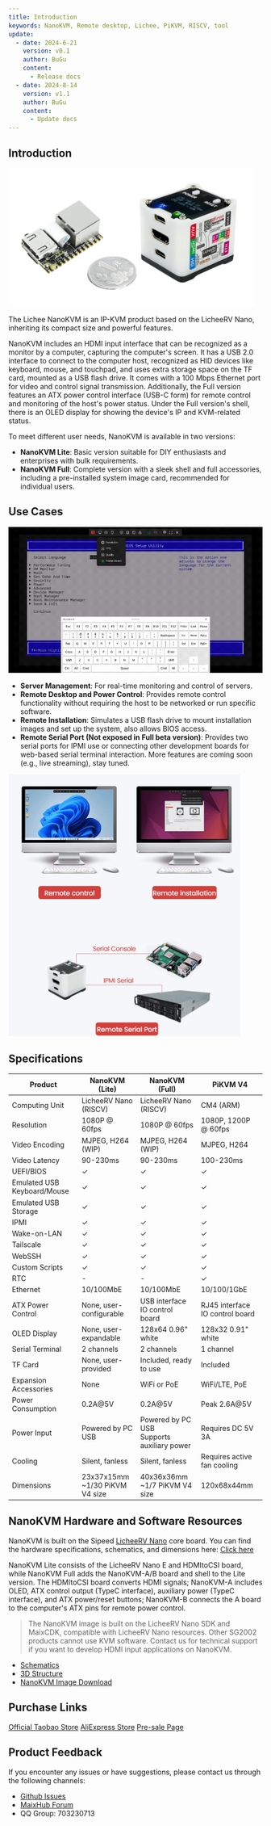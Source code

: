 ```yaml
---
title: Introduction
keywords: NanoKVM, Remote desktop, Lichee, PiKVM, RISCV, tool
update:
  - date: 2024-6-21
    version: v0.1
    author: BuGu
    content:
      - Release docs
  - date: 2024-8-14
    version: v1.1
    author: BuGu
    content:
      - Update docs
---
```


## Introduction

![](./../../../assets/NanoKVM/introduce/NanoKVM_3.png)

The Lichee NanoKVM is an IP-KVM product based on the LicheeRV Nano, inheriting its compact size and powerful features.

NanoKVM includes an HDMI input interface that can be recognized as a monitor by a computer, capturing the computer's screen. It has a USB 2.0 interface to connect to the computer host, recognized as HID devices like keyboard, mouse, and touchpad, and uses extra storage space on the TF card, mounted as a USB flash drive. It comes with a 100 Mbps Ethernet port for video and control signal transmission. Additionally, the Full version features an ATX power control interface (USB-C form) for remote control and monitoring of the host's power status. Under the Full version's shell, there is an OLED display for showing the device's IP and KVM-related status.

To meet different user needs, NanoKVM is available in two versions:
- **NanoKVM Lite**: Basic version suitable for DIY enthusiasts and enterprises with bulk requirements.
- **NanoKVM Full**: Complete version with a sleek shell and full accessories, including a pre-installed system image card, recommended for individual users.

## Use Cases

![](./../../../assets/NanoKVM/introduce/web_ui.gif)

- **Server Management**: For real-time monitoring and control of servers.
- **Remote Desktop and Power Control**: Provides remote control functionality without requiring the host to be networked or run specific software.
- **Remote Installation**: Simulates a USB flash drive to mount installation images and set up the system, also allows BIOS access.
- **Remote Serial Port (Not exposed in Full beta version)**: Provides two serial ports for IPMI use or connecting other development boards for web-based serial terminal interaction. More features are coming soon (e.g., live streaming), stay tuned.

![](./../../../assets/NanoKVM/introduce/application.png)

## Specifications

| Product                     | NanoKVM (Lite)                      | NanoKVM (Full)                                  | PiKVM V4                        |
| --------------------------- | ----------------------------------- | ----------------------------------------------- | ------------------------------- |
| Computing Unit              | LicheeRV Nano (RISCV)               | LicheeRV Nano (RISCV)                           | CM4 (ARM)                       |
| Resolution                  | 1080P @ 60fps                       | 1080P @ 60fps                                   | 1080P, 1200P @ 60fps            |
| Video Encoding              | MJPEG, H264 (WIP)                   | MJPEG, H264 (WIP)                               | MJPEG, H264                     |
| Video Latency               | 90-230ms                            | 90-230ms                                        | 100-230ms                       |
| UEFI/BIOS                   | ✓                                   | ✓                                               | ✓                               |
| Emulated USB Keyboard/Mouse | ✓                                   | ✓                                               | ✓                               |
| Emulated USB Storage        | ✓                                   | ✓                                               | ✓                               |
| IPMI                        | ✓                                   | ✓                                               | ✓                               |
| Wake-on-LAN                 | ✓                                   | ✓                                               | ✓                               |
| Tailscale                   | ✓                                   | ✓                                               | ✓                               |
| WebSSH                      | ✓                                   | ✓                                               | ✓                               |
| Custom Scripts              | ✓                                   | ✓                                               | ✓                               |
| RTC                         | -                                   | -                                               | ✓                               |
| Ethernet                    | 10/100MbE                           | 10/100MbE                                       | 10/100/1GbE                     |
| ATX Power Control           | None, user-configurable             | USB interface IO control board                  | RJ45 interface IO control board |
| OLED Display                | None, user-expandable               | 128x64 0.96" white                              | 128x32 0.91" white              |
| Serial Terminal             | 2 channels                          | 2 channels                                      | 1 channel                       |
| TF Card                     | None, user-provided                 | Included, ready to use                          | Included                        |
| Expansion Accessories       | None                                | WiFi or PoE                                     | WiFi/LTE, PoE                   |
| Power Consumption           | 0.2A@5V                             | 0.2A@5V                                         | Peak 2.6A@5V                    |
| Power Input                 | Powered by PC USB                   | Powered by PC USB <br> Supports auxiliary power | Requires DC 5V 3A               |
| Cooling                     | Silent, fanless                     | Silent, fanless                                 | Requires active fan cooling     |
| Dimensions                  | 23x37x15mm <br> ~1/30 PiKVM V4 size | 40x36x36mm <br> ~1/7 PiKVM V4 size              | 120x68x44mm                     |

## NanoKVM Hardware and Software Resources

NanoKVM is built on the Sipeed [LicheeRV Nano](https://wiki.sipeed.com/hardware/zh/lichee/RV_Nano/1_intro.html) core board. You can find the hardware specifications, schematics, and dimensions here: [Click here](http://cn.dl.sipeed.com/shareURL/LICHEE/LicheeRV_Nano)

NanoKVM Lite consists of the LicheeRV Nano E and HDMItoCSI board, while NanoKVM Full adds the NanoKVM-A/B board and shell to the Lite version. The HDMItoCSI board converts HDMI signals; NanoKVM-A includes OLED, ATX control output (TypeC interface), auxiliary power (TypeC interface), and ATX power/reset buttons; NanoKVM-B connects the A board to the computer's ATX pins for remote power control.

> The NanoKVM image is built on the LicheeRV Nano SDK and MaixCDK, compatible with LicheeRV Nano resources. Other SG2002 products cannot use KVM software. Contact us for technical support if you want to develop HDMI input applications on NanoKVM.

+ [Schematics](https://cn.dl.sipeed.com/shareURL/KVM/nanoKVM/HDK/02_Schematic)
+ [3D Structure](https://cn.dl.sipeed.com/shareURL/KVM/nanoKVM/HDK/04_3D_file)
+ [NanoKVM Image Download](https://github.com/sipeed/NanoKVM/releases)

## Purchase Links

[Official Taobao Store](https://item.taobao.com/item.htm?id=811206560480)
[AliExpress Store]()
[Pre-sale Page](https://sipeed.com/nanokvm)

## Product Feedback

If you encounter any issues or have suggestions, please contact us through the following channels:

+ [Github Issues](https://github.com/sipeed/NanoKVM)
+ [MaixHub Forum](https://maixhub.com/discussion/nanokvm)
+ QQ Group: 703230713
